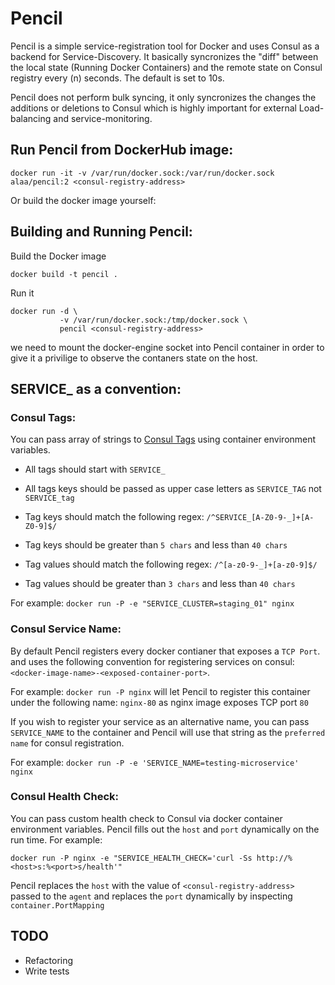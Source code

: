 # Pencil

Pencil is a simple service-registration tool for Docker and uses Consul as a backend for
Service-Discovery. It basically syncronizes the "diff" between the local state (Running Docker Containers)
and the remote state on Consul registry every (n) seconds. The default is set to 10s.

Pencil does not perform bulk syncing, it only syncronizes the changes the additions or deletions
to Consul which is highly important for external Load-balancing and service-monitoring.

## Run Pencil from DockerHub image:
```
docker run -it -v /var/run/docker.sock:/var/run/docker.sock alaa/pencil:2 <consul-registry-address>
```

Or build the docker image yourself:

## Building and Running Pencil:

Build the Docker image
```
docker build -t pencil .
```

Run it
```
docker run -d \
           -v /var/run/docker.sock:/tmp/docker.sock \
           pencil <consul-registry-address>
```

we need to mount the docker-engine socket into Pencil container in order to give it a privilige to
observe the contaners state on the host.

## SERVICE_ as a convention:

### Consul Tags:
You can pass array of strings to [Consul Tags](https://www.consul.io/docs/agent/http/agent.html#agent_service_register) using container environment variables.

- All tags should start with `SERVICE_`
- All tags keys should be passed as upper case letters as `SERVICE_TAG` not `SERVICE_tag`

- Tag keys should match the following regex: `/^SERVICE_[A-Z0-9-_]+[A-Z0-9]$/`
- Tag keys should be greater than `5 chars` and less than `40 chars`

- Tag values should match the following regex: `/^[a-z0-9-_]+[a-z0-9]$/`
- Tag values should be greater than `3 chars` and less than `40 chars`

For example:  `docker run -P -e "SERVICE_CLUSTER=staging_01" nginx`


### Consul Service Name:
By default Pencil registers every docker contianer that exposes a `TCP Port`. and uses the
following convention for registering services on consul: `<docker-image-name>-<exposed-container-port>`.

For example: `docker run -P nginx` will let Pencil to register this container under the following name:
`nginx-80` as nginx image exposes TCP port `80`

If you wish to register your service as an alternative name, you can pass `SERVICE_NAME` to the container
and Pencil will use that string as the `preferred name` for consul registration.

For example: `docker run -P -e 'SERVICE_NAME=testing-microservice' nginx`

### Consul Health Check:
You can pass custom health check to Consul via docker container environment variables.
Pencil fills out the `host` and `port` dynamically on the run time. For example:

`docker run -P nginx -e "SERVICE_HEALTH_CHECK='curl -Ss http://%<host>s:%<port>s/health'"`

Pencil replaces the `host` with the value of `<consul-registry-address>` passed to the `agent`
and replaces the `port` dynamically by inspecting `container.PortMapping`

## TODO
- Refactoring
- Write tests

